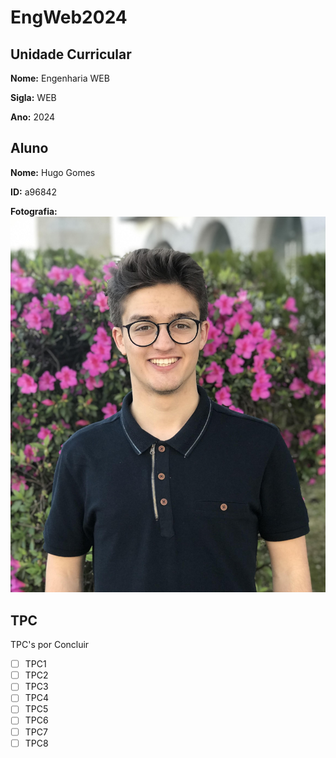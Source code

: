 # EngWeb2024

## Unidade Curricular
**Nome:** Engenharia WEB

**Sigla:** WEB

**Ano:** 2024

## Aluno
**Nome:** Hugo Gomes

**ID:** a96842

**Fotografia:** 
![OI](./SouLindo.jpg)


## TPC
TPC's por Concluir
- [ ] TPC1
- [ ] TPC2
- [ ] TPC3
- [ ] TPC4
- [ ] TPC5
- [ ] TPC6
- [ ] TPC7
- [ ] TPC8 